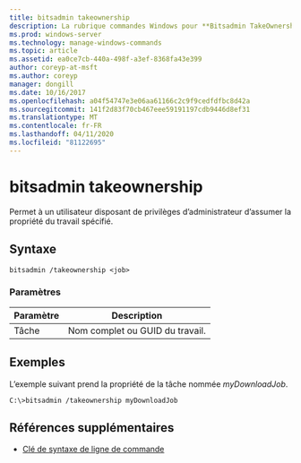 ```yaml
---
title: bitsadmin takeownership
description: La rubrique commandes Windows pour **Bitsadmin TakeOwnership**, qui permet à un utilisateur disposant de privilèges d’administrateur de prendre possession du travail spécifié.
ms.prod: windows-server
ms.technology: manage-windows-commands
ms.topic: article
ms.assetid: ea0ce7cb-440a-498f-a3ef-8368fa43e399
author: coreyp-at-msft
ms.author: coreyp
manager: dongill
ms.date: 10/16/2017
ms.openlocfilehash: a04f54747e3e06aa61166c2c9f9cedfdfbc8d42a
ms.sourcegitcommit: 141f2d83f70cb467eee59191197cdb9446d8ef31
ms.translationtype: MT
ms.contentlocale: fr-FR
ms.lasthandoff: 04/11/2020
ms.locfileid: "81122695"
---
```

# <a name="bitsadmin-takeownership"></a>bitsadmin takeownership

Permet à un utilisateur disposant de privilèges d’administrateur d’assumer la propriété du travail spécifié.

## <a name="syntax"></a>Syntaxe

```
bitsadmin /takeownership <job>
```

### <a name="parameters"></a>Paramètres

| Paramètre | Description |
| --------- | ---------- |
| Tâche | Nom complet ou GUID du travail. |

## <a name="examples"></a>Exemples

L’exemple suivant prend la propriété de la tâche nommée *myDownloadJob*.

```
C:\>bitsadmin /takeownership myDownloadJob
```

## <a name="additional-references"></a>Références supplémentaires

- [Clé de syntaxe de ligne de commande](command-line-syntax-key.md)